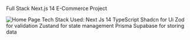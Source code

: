 Full Stack Next.js 14 E-Commerce Project

![Home Page](https://drive.google.com/uc?export=view&id=1bBrvKmlZJ-VcH0atyg3iCSl9sJxlaFjZ)
Tech Stack Used:
Next Js 14 
TypeScript 
Shadcn for Ui
Zod for validation
Zustand for state management
Prisma 
Supabase for storing data
